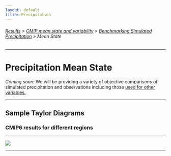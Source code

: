 ```yaml
---
layout: default
title: Precipitation
---
```

###### [Results][results] > [CMIP mean state and variability][mean_and_variability_index_page] > [Benchmarking Simulated Precipitation][precip] > Mean State
---

# Precipitation Mean State

*Coming soon:* We will be providing a variety of objective comparisons of simulated precipitation and observations including those [used for other variables.][pmpmean]        

---

## Sample Taylor Diagrams
  
### CMIP6 results for different regions

---

<img src="https://pcmdi.llnl.gov/pmp-preliminary-results/interactive_plot/precip/mean_state/TD.pr.clim.ann.cmip6.historical.regrid2.2p5x2p5.png">

---

[mean_and_variability_index_page]: {{site.baseurl}}/results/physical.html
[precip]:{{site.baseurl}}/results/precip
[pmpmean]: {{site.baseurl}}/results/mean_clim
[results]:{{site.baseurl}}/results
